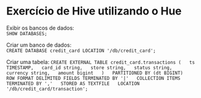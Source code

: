 # Exercício de Hive utilizando o Hue

Exibir os bancos de dados:  
`SHOW DATABASES;`

Criar um banco de dados:  
`CREATE DATABASE credit_card LOCATION '/db/credit_card';`

Criar uma tabela:
`CREATE EXTERNAL TABLE credit_card.transactions (  
  ts TIMESTAMP,  
  card_id string,  
  store string,  
  status string,  
  currency string,  
  amount bigint  
)  
PARTITIONED BY (dt BIGINT)  
ROW FORMAT DELIMITED FIELDS TERMINATED BY '|'  
COLLECTION ITEMS TERMINATED BY ','  
STORED AS TEXTFILE  
LOCATION '/db/credit_card/transaction';`
